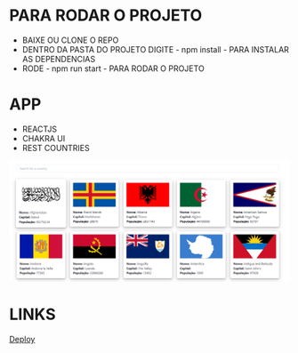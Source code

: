 # PARA RODAR O PROJETO

- BAIXE OU CLONE O REPO
- DENTRO DA PASTA DO PROJETO DIGITE - npm install - PARA INSTALAR AS DEPENDENCIAS
- RODE - npm run start - PARA RODAR O PROJETO

# APP

 - REACTJS
 - CHAKRA UI
 - REST COUNTRIES


![Imagem](https://raw.githubusercontent.com/rebeccaaaaaaaaaaa/api-countries/main/src/preview.png)

# LINKS

[Deploy]()

